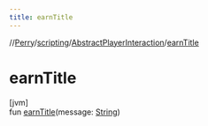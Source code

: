 ```yaml
---
title: earnTitle
---
```

//[Perry](../../../index.html)/[scripting](../index.html)/[AbstractPlayerInteraction](index.html)/[earnTitle](earn-title.html)



# earnTitle



[jvm]\
fun [earnTitle](earn-title.html)(message: [String](https://kotlinlang.org/api/latest/jvm/stdlib/kotlin/-string/index.html))




